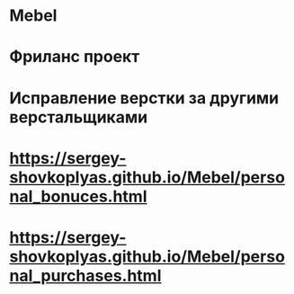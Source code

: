 # Mebel

# Фриланс проект
# Исправление верстки за другими верстальщиками

# https://sergey-shovkoplyas.github.io/Mebel/personal_bonuces.html
# https://sergey-shovkoplyas.github.io/Mebel/personal_purchases.html
